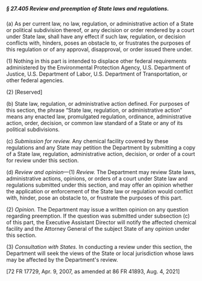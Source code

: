 ##### § 27.405 Review and preemption of State laws and regulations. #####

(a) As per current law, no law, regulation, or administrative action of a State or political subdivision thereof, or any decision or order rendered by a court under State law, shall have any effect if such law, regulation, or decision conflicts with, hinders, poses an obstacle to, or frustrates the purposes of this regulation or of any approval, disapproval, or order issued there under.

(1) Nothing in this part is intended to displace other federal requirements administered by the Environmental Protection Agency, U.S. Department of Justice, U.S. Department of Labor, U.S. Department of Transportation, or other federal agencies.

(2) [Reserved]

(b) State law, regulation, or administrative action defined. For purposes of this section, the phrase “State law, regulation, or administrative action” means any enacted law, promulgated regulation, ordinance, administrative action, order, decision, or common law standard of a State or any of its political subdivisions.

(c) *Submission for review.* Any chemical facility covered by these regulations and any State may petition the Department by submitting a copy of a State law, regulation, administrative action, decision, or order of a court for review under this section.

(d) *Review and opinion*—(1) *Review.* The Department may review State laws, administrative actions, opinions, or orders of a court under State law and regulations submitted under this section, and may offer an opinion whether the application or enforcement of the State law or regulation would conflict with, hinder, pose an obstacle to, or frustrate the purposes of this part.

(2) *Opinion.* The Department may issue a written opinion on any question regarding preemption. If the question was submitted under subsection (c) of this part, the Executive Assistant Director will notify the affected chemical facility and the Attorney General of the subject State of any opinion under this section.

(3) *Consultation with States.* In conducting a review under this section, the Department will seek the views of the State or local jurisdiction whose laws may be affected by the Department's review.

[72 FR 17729, Apr. 9, 2007, as amended at 86 FR 41893, Aug. 4, 2021]